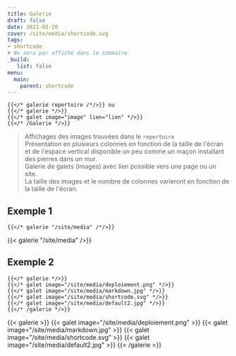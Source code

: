 ```yaml
---
title: Galerie
draft: false 
date: 2021-02-20 
cover: /site/media/shortcode.svg
tags:
- shortcode
# Ne sera par affiché dans le sommaire
_build:
   list: false
menu: 
  main:
    parent: shortcode
---
```


```go-html-template
{{</* galerie repertoire /*/>}} ou
{{</* galerie */>}}
{{</* galet image="image" lien="lien" */>}}
{{</* /Galerie */>}}
```
<!--more-->
> Affichages des images trouvées dans le `repertoire`  
> Présentation en plusieurs colonnes en fonction de la taille de l'écran et de l'espace vertical disponible un peu comme un maçon installant des pierres dans un mur.  
> Galerie de galets (images) avec lien possible vers une page ou un site.  
> La taille des images et le nombre de colonnes varieront en fonction de la taille de l'écran.

## Exemple 1

```go-html-template
{{</* galerie "/site/media" /*/>}}
```
{{< galerie "/site/media" />}}

## Exemple 2

```go-html-template
{{</* galerie */>}}
{{</* galet image="/site/media/deploiement.png" */>}}
{{</* galet image="/site/media/markdown.jpg" */>}}
{{</* galet image="/site/media/shortcode.svg" */>}}
{{</* galet image="/site/media/default2.jpg" */>}}
{{</* /galerie */>}}
```
{{< galerie >}}
{{< galet image="/site/media/deploiement.png" >}}
{{< galet image="/site/media/markdown.jpg" >}}
{{< galet image="/site/media/shortcode.svg" >}}
{{< galet image="/site/media/default2.jpg" >}}
{{< /galerie >}}
